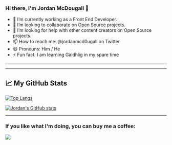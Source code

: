 ### Hi there, I'm Jordan McDougall 👋


- 🌱 I’m currently working as a Front End Developer.
- 👯 I’m looking to collaborate on Open Source projects.
- 🤔 I’m looking for help with other content creators on Open Source projects.
- 📫 How to reach me: @jordanmcd0ugall on Twitter
- 😄 Pronouns: Him / He
- ⚡ Fun fact: I am learning Gàidhlig in my spare time

---

---

## &#x1f4c8; My GitHub Stats

[![Top Langs](https://github-readme-stats.vercel.app/api/top-langs/?username=jordanmcdougall&hide=java,html,css&theme=radical)](https://github.com/anuraghazra/github-readme-stats)

[![Jordan's GitHub stats](https://github-readme-stats.vercel.app/api?username=jordanmcdougall&theme=radical)](https://github.com/anuraghazra/github-readme-stats)

---

### If you like what I'm doing, you can buy me a coffee:
[<img src="https://img.shields.io/badge/kofi-%23F16061.svg?&style=for-the-badge&logo=ko-fi&logoColor=white"/>](https://ko-fi.com/jordanmcdougall)
